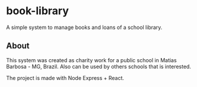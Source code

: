 # book-library

A simple system to manage books and loans of a school library.

## About

This system was created as charity work for a public school in Matias Barbosa - MG, Brazil. Also can be used by others schools that is interested.

The project is made with Node Express + React.